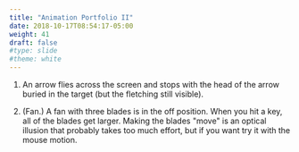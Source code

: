 ```yaml
---
title: "Animation Portfolio II"
date: 2018-10-17T08:54:17-05:00
weight: 41
draft: false
#type: slide
#theme: white
---
```


1. An arrow flies across the screen and stops with the head of the
   arrow buried in the target (but the fletching still visible).
   
   
2. (Fan.) A fan with three blades is in the off position. When you
   hit a key, all of the blades get larger. Making the blades "move" is
   an optical illusion that probably takes too much effort, but if you
   want try it with the mouse motion.
   
   

